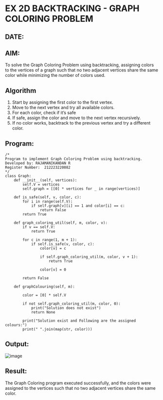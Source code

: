 # EX 2D BACKTRACKING - GRAPH COLORING PROBLEM
## DATE:
## AIM:
To solve the Graph Coloring Problem using backtracking, assigning colors to the vertices of a graph such that no two adjacent vertices share the same color while minimizing the number of colors used.



## Algorithm
1. Start by assigning the first color to the first vertex.
2. Move to the next vertex and try all available colors.
3. For each color, check if it’s safe 
4. If safe, assign the color and move to the next vertex recursively.
5. If no color works, backtrack to the previous vertex and try a different color. 

## Program:
```
/*
Program to implement Graph Coloring Problem using backtracking.
Developed by: RAJAMANIKANDAN R
Register Number:  212223220082
*/
class Graph:
    def __init__(self, vertices):
        self.V = vertices
        self.graph = [[0] * vertices for _ in range(vertices)]

    def is_safe(self, v, color, c):
        for i in range(self.V):
            if self.graph[v][i] == 1 and color[i] == c:
                return False
        return True

    def graph_coloring_util(self, m, color, v):
        if v == self.V:
            return True

        for c in range(1, m + 1):
            if self.is_safe(v, color, c):
                color[v] = c 
                
                if self.graph_coloring_util(m, color, v + 1):
                    return True
                
                color[v] = 0

        return False

    def graphColouring(self, m):
       
        color = [0] * self.V 

        if not self.graph_coloring_util(m, color, 0):
            print("Solution does not exist")
            return None

        print("Solution exist and Following are the assigned colours:")
        print(" ".join(map(str, color)))

```

## Output:
![image](https://github.com/user-attachments/assets/58aad0c5-fc14-4ce6-9dbe-16b37842b2c4)

## Result:
The Graph Coloring program executed successfully, and the colors were assigned to the vertices such that no two adjacent vertices share the same color.
